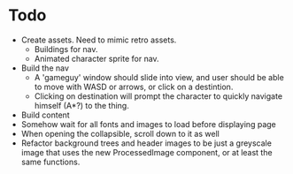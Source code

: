 # Todo
  - Create assets. Need to mimic retro assets.
    - Buildings for nav.
    - Animated character sprite for nav.
  - Build the nav
    - A 'gameguy' window should slide into view, and user should be able to move with WASD or arrows, or click on a destintion.
    - Clicking on destination will prompt the character to quickly navigate himself (A*?) to the thing.
  - Build content
  - Somehow wait for all fonts and images to load before displaying page
  - When opening the collapsible, scroll down to it as well
  - Refactor background trees and header images to be just a greyscale image that uses the new ProcessedImage component, or at least the same functions.
